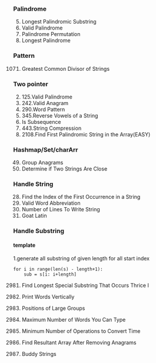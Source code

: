 ### Palindrome
5. Longest Palindromic Substring
125. Valid Palindrome
266. Palindrome Permutation
409. Longest Palindrome


### Pattern
1071. Greatest Common Divisor of Strings


### Two pointer
2. 125.Valid Palindrome
3. 242.Valid Anagram
4. 290.Word Pattern
5. 345.Reverse Vowels of a String
392. Is Subsequence
7. 443.String Compression
8. 2108.Find First Palindromic String in the Array(EASY)


### Hashmap/Set/charArr
49. Group Anagrams
1657. Determine if Two Strings Are Close


### Handle String
28. Find the Index of the First Occurrence in a String
408. Valid Word Abbreviation
806. Number of Lines To Write String
824. Goat Latin


### Handle Substring
#### template 
1.generate all substring of given length for all start index 
```
for i in range(len(s) - length+1):
    sub = s[i: i+length]
```
2981. Find Longest Special Substring That Occurs Thrice I


1324. Print Words Vertically
830. Positions of Large Groups
1935. Maximum Number of Words You Can Type
2224. Minimum Number of Operations to Convert Time
2273. Find Resultant Array After Removing Anagrams
859. Buddy Strings



